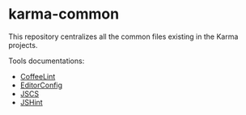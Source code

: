 # karma-common

This repository centralizes all the common files existing in the Karma projects.

Tools documentations:
- [CoffeeLint][coffeelint-doc]
- [EditorConfig][editorconfig-doc]
- [JSCS][jscs-doc]
- [JSHint][jshint-doc]


[jscs-doc]: https://github.com/mdevils/node-jscs#configuration "JSCS Documentation"
[jshint-doc]: http://www.jshint.com/docs/options/ "JSHint Documentation"
[coffeelint-doc]: http://www.coffeelint.org/#options "CoffeeLint Documentation"
[editorconfig-doc]: http://editorconfig.org/#file-format-details "EditorConfig Documentation"
